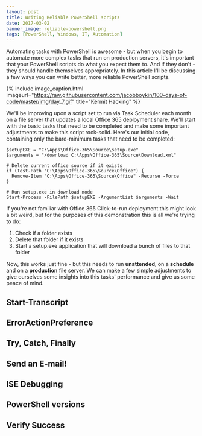 ```yaml
---
layout: post
title: Writing Reliable PowerShell scripts
date: 2017-03-02
banner_image: reliable-powershell.png
tags: [PowerShell, Windows, IT, Automation]
---
```


Automating tasks with PowerShell is awesome - but when you begin to automate more complex tasks that run on production servers, it's important that your PowerShell scripts do what you expect them to. And if they don't - they should handle themselves appropriately. In this article I'll be discussing a few ways you can write better, more reliable PowerShell scripts.

{% include image_caption.html imageurl="https://raw.githubusercontent.com/jacobboykin/100-days-of-code/master/img/day_7.gif" title="Kermit Hacking" %}

We'll be improving upon a script set to run via Task Scheduler each month on a file server that updates a local Office 365 deployment share. We'll start with the basic tasks that need to be completed and make some important adjustments to make this script rock-solid. Here's our initial code, containing only the bare-minimum tasks that need to be completed:

<pre><code class="powershell">$setupEXE = "C:\Apps\Office-365\Source\setup.exe"
$arguments = "/download C:\Apps\Office-365\Source\Download.xml"

# Delete current office source if it exists
if (Test-Path "C:\Apps\Office-365\Source\Office") {
  Remove-Item "C:\Apps\Office-365\Source\Office" -Recurse -Force
}

# Run setup.exe in download mode
Start-Process -FilePath $setupEXE -ArgumentList $arguments -Wait</code></pre>

If you're not familiar with Office 365 Click-to-run deployment this might look a bit weird, but for the purposes of this demonstration this is all we're trying to do:
1. Check if a folder exists
2. Delete that folder if it exists
3. Start a setup.exe application that will download a bunch of files to that folder

Now, this works just fine - but this needs to run **unattended**, on a **schedule** and on a **production** file server. We can make a few simple adjustments to give ourselves some insights into this tasks' performance and give us some peace of mind.

## Start-Transcript

## ErrorActionPreference

## Try, Catch, Finally

## Send an E-mail!

## ISE Debugging

## PowerShell versions

## Verify Success
